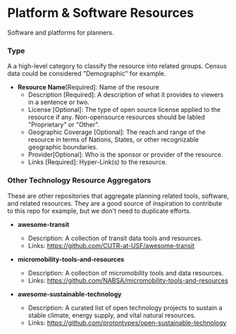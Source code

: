 # Platform & Software Resources
Software and platforms for planners. 

### Type 
A a high-level category to classify the resource into related groups. Census data could be considered "Demographic" for example. 

* **Resource Name**[Required]: Name of the resoure
    * Description [Required]: A description of what it provides to viewers in a sentence or two. 
    * License [Optional]: The type of open source license applied to the resource if any. Non-opensource resources should be labled "Proprietary" or "Other".
    * Geographic Coverage [Optional]: The reach and range of the resource in terms of Nations, States, or other recognizable geographic boundaries.
    * Provider[Optional]: Who is the sponsor or provider of the resource. 
    * Links [Required]: Hyper-Link(s) to the resource.
    
    
### Other Technology Resource Aggregators

These are other repositories that aggregate planning related tools, software, and related resources. They are a good source of inspiration to contribute to this repo for example, but we don't need to duplicate efforts. 

* **awesome-transit**
    * Description: A collection of transit data tools and resources. 
    * Links: https://github.com/CUTR-at-USF/awesome-transit
  
* **micromobility-tools-and-resources**
    * Description: A collection of micromobility tools and data resources.
    * Links: https://github.com/NABSA/micromobility-tools-and-resources

* **awesome-sustainable-technology**
    * Description: A curated list of open technology projects to sustain a stable climate, energy supply, and vital natural resources.
    * Links: https://github.com/protontypes/open-sustainable-technology
    
 